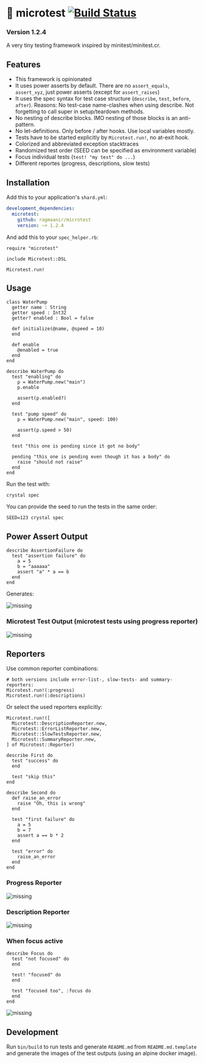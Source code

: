 # 🔬 microtest [![Build Status](https://travis-ci.org/Ragmaanir/microtest.svg?branch=master)](https://travis-ci.org/Ragmaanir/microtest)

### Version 1.2.4

A very tiny testing framework inspired by minitest/minitest.cr.

## Features

- This framework is opinionated
- It uses power asserts by default. There are no `assert_equals`, `assert_xyz`, just power asserts (except for `assert_raises`)
- It uses the spec syntax for test case structure (`describe`, `test`, `before`, `after`). Reasons: No test-case name-clashes when using describe. Not forgetting to call super in setup/teardown methods.
- No nesting of describe blocks. IMO nesting of those blocks is an anti-pattern.
- No let-definitions. Only before / after hooks. Use local variables mostly.
- Tests have to be started explicitly by `Microtest.run!`, no at-exit hook.
- Colorized and abbreviated exception stacktraces
- Randomized test order (SEED can be specified as environment variable)
- Focus individual tests (`test! "my test" do ...`)
- Different reportes (progress, descriptions, slow tests)

## Installation


Add this to your application's `shard.yml`:

```yaml
development_dependencies:
  microtest:
    github: ragmaanir/microtest
    version: ~> 1.2.4
```

And add this to your `spec_helper.rb`:

```crystal
require "microtest"

include Microtest::DSL

Microtest.run!
```


## Usage

```crystal
class WaterPump
  getter name : String
  getter speed : Int32
  getter? enabled : Bool = false

  def initialize(@name, @speed = 10)
  end

  def enable
    @enabled = true
  end
end

describe WaterPump do
  test "enabling" do
    p = WaterPump.new("main")
    p.enable

    assert(p.enabled?)
  end

  test "pump speed" do
    p = WaterPump.new("main", speed: 100)

    assert(p.speed > 50)
  end

  test "this one is pending since it got no body"

  pending "this one is pending even though it has a body" do
    raise "should not raise"
  end
end

```

Run the test with:

`crystal spec`

You can provide the seed to run the tests in the same order:

`SEED=123 crystal spec`

## Power Assert Output

```crystal
describe AssertionFailure do
  test "assertion failure" do
    a = 5
    b = "aaaaaa"
    assert "a" * a == b
  end
end

```

Generates:

![missing](assets/assertion_failure.jpg?raw=true)

### Microtest Test Output (microtest tests using progress reporter)

![missing](assets/spec.jpg?raw=true)

## Reporters

Use common reporter combinations:

```crystal
# both versions include error-list-, slow-tests- and summary-reporters:
Microtest.run!(:progress)
Microtest.run!(:descriptions)
```

Or select the used reporters explicitly:

```crystal
Microtest.run!([
  Microtest::DescriptionReporter.new,
  Microtest::ErrorListReporter.new,
  Microtest::SlowTestsReporter.new,
  Microtest::SummaryReporter.new,
] of Microtest::Reporter)
```

```crystal
describe First do
  test "success" do
  end

  test "skip this"
end

describe Second do
  def raise_an_error
    raise "Oh, this is wrong"
  end

  test "first failure" do
    a = 5
    b = 7
    assert a == b * 2
  end

  test "error" do
    raise_an_error
  end
end

```

### Progress Reporter
![missing](assets/progress_reporter.jpg?raw=true)

### Description Reporter
![missing](assets/description_reporter.jpg?raw=true)

### When focus active

```crystal
describe Focus do
  test "not focused" do
  end

  test! "focused" do
  end

  test "focused too", :focus do
  end
end

```

![missing](assets/focus.jpg?raw=true)

## Development

Run `bin/build` to run tests and generate `README.md` from `README.md.template` and generate the images of the test outputs (using an alpine docker image).
